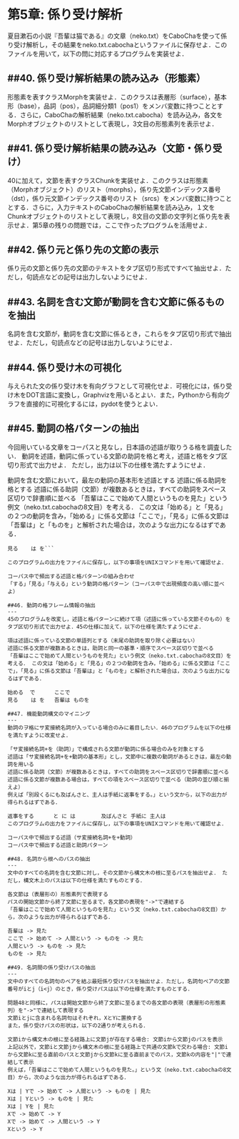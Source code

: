 第5章: 係り受け解析
===
夏目漱石の小説『吾輩は猫である』の文章（neko.txt）をCaboChaを使って係り受け解析し，その結果をneko.txt.cabochaというファイルに保存せよ．このファイルを用いて，以下の問に対応するプログラムを実装せよ．

##40. 係り受け解析結果の読み込み（形態素）
---
形態素を表すクラスMorphを実装せよ．このクラスは表層形（surface），基本形（base），品詞（pos），品詞細分類1（pos1）をメンバ変数に持つこととする．さらに，CaboChaの解析結果（neko.txt.cabocha）を読み込み，各文をMorphオブジェクトのリストとして表現し，3文目の形態素列を表示せよ．

##41. 係り受け解析結果の読み込み（文節・係り受け）
---
40に加えて，文節を表すクラスChunkを実装せよ．このクラスは形態素（Morphオブジェクト）のリスト（morphs），係り先文節インデックス番号（dst），係り元文節インデックス番号のリスト（srcs）をメンバ変数に持つこととする．さらに，入力テキストのCaboChaの解析結果を読み込み，１文をChunkオブジェクトのリストとして表現し，8文目の文節の文字列と係り先を表示せよ．第5章の残りの問題では，ここで作ったプログラムを活用せよ．

##42. 係り元と係り先の文節の表示
---
係り元の文節と係り先の文節のテキストをタブ区切り形式ですべて抽出せよ．ただし，句読点などの記号は出力しないようにせよ．

##43. 名詞を含む文節が動詞を含む文節に係るものを抽出
---
名詞を含む文節が，動詞を含む文節に係るとき，これらをタブ区切り形式で抽出せよ．ただし，句読点などの記号は出力しないようにせよ．

##44. 係り受け木の可視化
---
与えられた文の係り受け木を有向グラフとして可視化せよ．可視化には，係り受け木をDOT言語に変換し，Graphvizを用いるとよい．また，Pythonから有向グラフを直接的に可視化するには，pydotを使うとよい．

##45. 動詞の格パターンの抽出
---
今回用いている文章をコーパスと見なし，日本語の述語が取りうる格を調査したい． 動詞を述語，動詞に係っている文節の助詞を格と考え，述語と格をタブ区切り形式で出力せよ． ただし，出力は以下の仕様を満たすようにせよ．

動詞を含む文節において，最左の動詞の基本形を述語とする
述語に係る助詞を格とする
述語に係る助詞（文節）が複数あるときは，すべての助詞をスペース区切りで辞書順に並べる
「吾輩はここで始めて人間というものを見た」という例文（neko.txt.cabochaの8文目）を考える． この文は「始める」と「見る」の２つの動詞を含み，「始める」に係る文節は「ここで」，「見る」に係る文節は「吾輩は」と「ものを」と解析された場合は，次のような出力になるはずである．

```始める  で
見る    は を```

このプログラムの出力をファイルに保存し，以下の事項をUNIXコマンドを用いて確認せよ．

コーパス中で頻出する述語と格パターンの組み合わせ
「する」「見る」「与える」という動詞の格パターン（コーパス中で出現頻度の高い順に並べよ）

##46. 動詞の格フレーム情報の抽出
---
45のプログラムを改変し，述語と格パターンに続けて項（述語に係っている文節そのもの）をタブ区切り形式で出力せよ．45の仕様に加えて，以下の仕様を満たすようにせよ．

項は述語に係っている文節の単語列とする（末尾の助詞を取り除く必要はない）
述語に係る文節が複数あるときは，助詞と同一の基準・順序でスペース区切りで並べる
「吾輩はここで始めて人間というものを見た」という例文（neko.txt.cabochaの8文目）を考える． この文は「始める」と「見る」の２つの動詞を含み，「始める」に係る文節は「ここで」，「見る」に係る文節は「吾輩は」と「ものを」と解析された場合は，次のような出力になるはずである．

始める  で      ここで
見る    は を   吾輩は ものを

##47. 機能動詞構文のマイニング
---
動詞のヲ格にサ変接続名詞が入っている場合のみに着目したい．46のプログラムを以下の仕様を満たすように改変せよ．

「サ変接続名詞+を（助詞）」で構成される文節が動詞に係る場合のみを対象とする
述語は「サ変接続名詞+を+動詞の基本形」とし，文節中に複数の動詞があるときは，最左の動詞を用いる
述語に係る助詞（文節）が複数あるときは，すべての助詞をスペース区切りで辞書順に並べる
述語に係る文節が複数ある場合は，すべての項をスペース区切りで並べる（助詞の並び順と揃えよ）
例えば「別段くるにも及ばんさと、主人は手紙に返事をする。」という文から，以下の出力が得られるはずである．

返事をする      と に は        及ばんさと 手紙に 主人は
このプログラムの出力をファイルに保存し，以下の事項をUNIXコマンドを用いて確認せよ．

コーパス中で頻出する述語（サ変接続名詞+を+動詞）
コーパス中で頻出する述語と助詞パターン

##48. 名詞から根へのパスの抽出
---
文中のすべての名詞を含む文節に対し，その文節から構文木の根に至るパスを抽出せよ． ただし，構文木上のパスは以下の仕様を満たすものとする．

各文節は（表層形の）形態素列で表現する
パスの開始文節から終了文節に至るまで，各文節の表現を"->"で連結する
「吾輩はここで始めて人間というものを見た」という文（neko.txt.cabochaの8文目）から，次のような出力が得られるはずである．

吾輩は -> 見た
ここで -> 始めて -> 人間という -> ものを -> 見た
人間という -> ものを -> 見た
ものを -> 見た

##49. 名詞間の係り受けパスの抽出
---
文中のすべての名詞句のペアを結ぶ最短係り受けパスを抽出せよ．ただし，名詞句ペアの文節番号がiとj（i<j）のとき，係り受けパスは以下の仕様を満たすものとする．

問題48と同様に，パスは開始文節から終了文節に至るまでの各文節の表現（表層形の形態素列）を"->"で連結して表現する
文節iとjに含まれる名詞句はそれぞれ，XとYに置換する
また，係り受けパスの形状は，以下の2通りが考えられる．

文節iから構文木の根に至る経路上に文節jが存在する場合: 文節iから文節jのパスを表示
上記以外で，文節iと文節jから構文木の根に至る経路上で共通の文節kで交わる場合: 文節iから文節kに至る直前のパスと文節jから文節kに至る直前までのパス，文節kの内容を"|"で連結して表示
例えば，「吾輩はここで始めて人間というものを見た。」という文（neko.txt.cabochaの8文目）から，次のような出力が得られるはずである．

Xは | Yで -> 始めて -> 人間という -> ものを | 見た
Xは | Yという -> ものを | 見た
Xは | Yを | 見た
Xで -> 始めて -> Y
Xで -> 始めて -> 人間という -> Y
Xという -> Y
